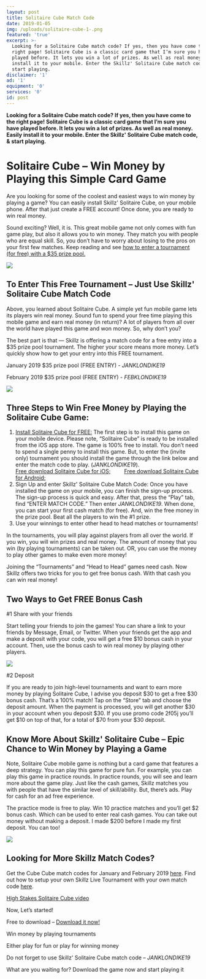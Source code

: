 ```yaml
---
layout: post
title: Solitaire Cube Match Code
date: 2019-01-05
img: /uploads/solitaire-cube-1-.png
featured: 'true'
excerpt: >-
  Looking for a Solitaire Cube match code? If yes, then you have come to the
  right page! Solitaire Cube is a classic card game that I’m sure you have
  played before. It lets you win a lot of prizes. As well as real money. Easily
  install it to your mobile. Enter the Skillz' Solitaire Cube match code, &
  start playing.
disclaimer: '1'
ad: '1'
equipment: '0'
services: '0'
id: post
---
```

**Looking for a Solitaire Cube match code? If yes, then you have come to the right page! Solitaire Cube is a classic card game that I’m sure you have played before. It lets you win a lot of prizes. As well as real money. Easily install it to your mobile. Enter the Skillz' Solitaire Cube match code, & start playing.**

# Solitaire Cube – Win Money by Playing this Simple Card Game

Are you looking for some of the coolest and easiest ways to win money by playing a game? You can easily install Skillz' Solitaire Cube, on your mobile phone. After that just create a FREE account! Once done, you are ready to win real money.



Sound exciting? Well, it is. This great mobile game not only comes with fun game play, but also it allows you to win money. They match you with people who are equal skill. So, you don’t have to worry about losing to the pros on your first few matches. Keep reading and see [how to enter a tournament (for free) with a $35 prize pool.](https://click.linksynergy.com/fs-bin/click?id=J5m4eYqJqic&offerid=564633.52&type=3&subid=0)

![](https://www.skillzpromocodez.com/wp-content/uploads/2019/01/17309005211_affa38e31a_k-300x192.jpg)





## To Enter This Free Tournament – Just Use Skillz' Solitaire Cube Match Code

Above, you learned about Solitaire Cube. A simple yet fun mobile game lets its players win real money. Sound fun to spend your free time playing this mobile game and earn real money (in return)? A lot of players from all over the world have played this game and won money. So, why don’t you?



The best part is that — Skillz is offering a match code for a free entry into a $35 prize pool tournament. The higher your score means more money. Let’s quickly show how to get your entry into this FREE tournament.



January 2019 $35 prize pool (FREE ENTRY) - _JANKLONDIKE19_



February 2019 $35 prize pool (FREE ENTRY) - _FEBKLONDIKE19_


![](https://www.skillzpromocodez.com/wp-content/uploads/2019/01/4782796901_2f467e7736_b-300x224.jpg)




## Three Steps to Win Free Money by Playing the Solitaire Cube Game:

1. [Install Solitaire Cube for FREE:](https://click.linksynergy.com/fs-bin/click?id=J5m4eYqJqic&offerid=564633.52&type=3&subid=0) The first step is to install this game on your mobile device. Please note, “Solitaire Cube” is ready to be installed from the iOS app store. The game is 100% free to install. You don’t need to spend a single penny to install this game. But, to enter the (invite only) tournament you should install the game through the link below and enter the match code to play. (_JANKLONDIKE19_).\
   [Free download Solitaire Cube for iOS;](https://click.linksynergy.com/fs-bin/click?id=J5m4eYqJqic&offerid=564633.52&type=3&subid=0)         [Free download Solitaire Cube for Android;](https://click.linksynergy.com/fs-bin/click?id=J5m4eYqJqic&offerid=564633.53&type=3&subid=0)
2. Sign Up and enter Skillz' Solitaire Cube Match Code: Once you have installed the game on your mobile, you can finish the sign-up process. The sign-up process is quick and easy. After that, press the “Play” tab, find “ENTER MATCH CODE.” Then enter _JANKLONDIKE19_. When done, you can start your first cash match (for free). And, win the free money in the prize pool. Beat all the players to win the #1 prize.
3. Use your winnings to enter other head to head matches or tournaments!



In the tournaments, you will play against players from all over the world. If you win, you will win prizes and real money. The amount of money that you win (by playing tournaments) can be taken out. OR, you can use the money to play other games to make even more money!



Joining the “Tournaments” and “Head to Head” games need cash. Now Skillz offers two tricks for you to get free bonus cash. With that cash you can win real money!



## Two Ways to Get FREE Bonus Cash

\#1 Share with your friends

Start telling your friends to join the games! You can share a link to your friends by Message, Email, or Twitter. When your friends get the app and make a deposit with your code, you will get a free $10 bonus cash in your account. Then, use the bonus cash to win real money by playing other players.

![](https://www.skillzpromocodez.com/wp-content/uploads/2019/01/7301107446_2b1840e6bc_o-300x200.jpg)


\#2 Deposit

If you are ready to join high-level tournaments and want to earn more money by playing Solitaire Cube, I advise you deposit $30 to get a free $30 bonus cash. That’s a 100% match! Tap on the “Store” tab and choose the deposit amount. When the payment is processed, you will get another $30 in your account when you deposit $30. If you use promo code 2f05j you’ll get $10 on top of that, for a total of $70 from your $30 deposit.







## Know More About Skillz' Solitaire Cube – Epic Chance to Win Money by Playing a Game

Note, Solitaire Cube mobile game is nothing but a card game that features a deep strategy. You can play this game for pure fun. For example, you can play this game in practice rounds. In practice rounds, you will see and learn more about the game play. Just like the cash games, Skillz matches you with people that have the similar level of skill/ability. But, there’s ads. Play for cash for an ad free experience.



The practice mode is free to play. Win 10 practice matches and you’ll get $2 bonus cash. Which can be used to enter real cash games. You can take out money without making a deposit. I made $200 before I made my first deposit. You can too!


![](https://www.skillzpromocodez.com/wp-content/uploads/2019/01/skillz-2-231x300.jpg)


## Looking for More Skillz Match Codes?

Get the Cube Cube match codes for January and February 2019 [here](https://click.linksynergy.com/fs-bin/click?id=J5m4eYqJqic&offerid=564633.53&type=3&subid=0). Find out how to setup your own Skillz Live Tournament with your own match code [here](https://www.skillzpromocodez.com/setup-live-skillz-tournament/).











[High Stakes Solitaire Cube video](https://youtu.be/bDEVCCJdYJg)



Now, Let’s started!



Free to download – [Download it now!](https://click.linksynergy.com/fs-bin/click?id=J5m4eYqJqic&offerid=564633.52&type=3&subid=0)



Win money by playing tournaments



Either play for fun or play for winning money



Do not forget to use Skillz' Solitaire Cube match code – _JANKLONDIKE19_



What are you waiting for? Download the game now and start playing it
